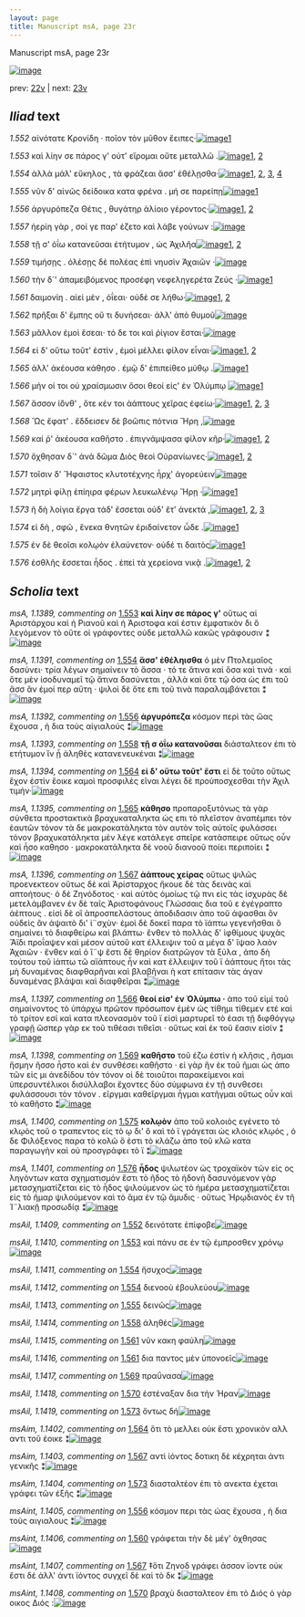 ```yaml
---
layout: page
title: Manuscript msA, page 23r
---
```


Manuscript msA, page 23r

[![image](http://www.homermultitext.org/iipsrv?OBJ=IIP,1.0&FIF=/project/homer/pyramidal/deepzoom/hmt/vaimg/2017a/VA023RN_0024.tif&WID=100&CVT=JPEG)](http://www.homermultitext.org/ict2/?urn=urn:cite2:hmt:vaimg.2017a:VA023RN_0024)

prev:  [22v](../22v) | next:  [23v](../23v)

## *Iliad* text

*1.552* <a id="1.552"/> αἰνότατε Κρονίδη · ποῖον 					τὸν μῦθον ἔειπες·[![image](http://www.homermultitext.org/iipsrv?OBJ=IIP,1.0&FIF=/project/homer/pyramidal/deepzoom/hmt/vaimg/2017a/VA023RN_0024.tif&RGN=0.19,0.2006,0.345,0.0316&WID=1000&CVT=JPEG)](http://www.homermultitext.org/ict2/?urn=urn:cite2:hmt:vaimg.2017a:VA023RN_0024@0.19,0.2006,0.345,0.0316)[1](#msAil_1.1409)

*1.553* <a id="1.553"/> καὶ λίην σε πάρος γ' οὐτ' εἴρομαι οὔτε μεταλλῶ .[![image](http://www.homermultitext.org/iipsrv?OBJ=IIP,1.0&FIF=/project/homer/pyramidal/deepzoom/hmt/vaimg/2017a/VA023RN_0024.tif&RGN=0.189,0.2216,0.359,0.0316&WID=1000&CVT=JPEG)](http://www.homermultitext.org/ict2/?urn=urn:cite2:hmt:vaimg.2017a:VA023RN_0024@0.189,0.2216,0.359,0.0316)[1](#msAil_1.1410), [2](#msA_1.1389)

*1.554* <a id="1.554"/> ἀλλὰ μάλ' εὔκηλος , τὰ φράζεαι ἅσσ' ἐθέλῃσθα·[![image](http://www.homermultitext.org/iipsrv?OBJ=IIP,1.0&FIF=/project/homer/pyramidal/deepzoom/hmt/vaimg/2017a/VA023RN_0024.tif&RGN=0.184,0.2419,0.377,0.0316&WID=1000&CVT=JPEG)](http://www.homermultitext.org/ict2/?urn=urn:cite2:hmt:vaimg.2017a:VA023RN_0024@0.184,0.2419,0.377,0.0316)[1](#msA_1.1391), [2](#msA_1.1390), [3](#msAil_1.1411), [4](#msAil_1.1412)

*1.555* <a id="1.555"/> νῦν δ' αἰνῶς δείδοικα κατα φρένα . μή σε παρείπῃ[![image](http://www.homermultitext.org/iipsrv?OBJ=IIP,1.0&FIF=/project/homer/pyramidal/deepzoom/hmt/vaimg/2017a/VA023RN_0024.tif&RGN=0.188,0.2592,0.401,0.0316&WID=1000&CVT=JPEG)](http://www.homermultitext.org/ict2/?urn=urn:cite2:hmt:vaimg.2017a:VA023RN_0024@0.188,0.2592,0.401,0.0316)[1](#msAil_1.1413)

*1.556* <a id="1.556"/> ἀργυρόπεζα Θέτις , 					θυγάτηρ ἁλίοιο γέροντος·[![image](http://www.homermultitext.org/iipsrv?OBJ=IIP,1.0&FIF=/project/homer/pyramidal/deepzoom/hmt/vaimg/2017a/VA023RN_0024.tif&RGN=0.184,0.2802,0.364,0.0316&WID=1000&CVT=JPEG)](http://www.homermultitext.org/ict2/?urn=urn:cite2:hmt:vaimg.2017a:VA023RN_0024@0.184,0.2802,0.364,0.0316)[1](#msA_1.1392), [2](#msAint_1.1405)

*1.557* <a id="1.557"/> ἠερίη γὰρ , σοί γε παρ' έζετο καὶ λάβε γούνων :[![image](http://www.homermultitext.org/iipsrv?OBJ=IIP,1.0&FIF=/project/homer/pyramidal/deepzoom/hmt/vaimg/2017a/VA023RN_0024.tif&RGN=0.185,0.2975,0.352,0.0338&WID=1000&CVT=JPEG)](http://www.homermultitext.org/ict2/?urn=urn:cite2:hmt:vaimg.2017a:VA023RN_0024@0.185,0.2975,0.352,0.0338)

*1.558* <a id="1.558"/> τῇ σ' ὀΐω κατανεῦσαι ἐτήτυμον , ὡς Ἀχιλῆα[![image](http://www.homermultitext.org/iipsrv?OBJ=IIP,1.0&FIF=/project/homer/pyramidal/deepzoom/hmt/vaimg/2017a/VA023RN_0024.tif&RGN=0.181,0.3186,0.371,0.0338&WID=1000&CVT=JPEG)](http://www.homermultitext.org/ict2/?urn=urn:cite2:hmt:vaimg.2017a:VA023RN_0024@0.181,0.3186,0.371,0.0338)[1](#msAil_1.1414), [2](#msA_1.1393)

*1.559* <a id="1.559"/> τιμήσῃς . ὀλέσῃς δὲ πολέας ἐπὶ νηυσὶν Ἀχαιῶν ·[![image](http://www.homermultitext.org/iipsrv?OBJ=IIP,1.0&FIF=/project/homer/pyramidal/deepzoom/hmt/vaimg/2017a/VA023RN_0024.tif&RGN=0.178,0.3388,0.397,0.0338&WID=1000&CVT=JPEG)](http://www.homermultitext.org/ict2/?urn=urn:cite2:hmt:vaimg.2017a:VA023RN_0024@0.178,0.3388,0.397,0.0338)

*1.560* <a id="1.560"/> τὴν δ`' ἀπαμειβόμενος προσέφη νεφεληγερέτα Ζεύς ·[![image](http://www.homermultitext.org/iipsrv?OBJ=IIP,1.0&FIF=/project/homer/pyramidal/deepzoom/hmt/vaimg/2017a/VA023RN_0024.tif&RGN=0.166,0.3569,0.428,0.0338&WID=1000&CVT=JPEG)](http://www.homermultitext.org/ict2/?urn=urn:cite2:hmt:vaimg.2017a:VA023RN_0024@0.166,0.3569,0.428,0.0338)[1](#msAint_1.1406)

*1.561* <a id="1.561"/> δαιμονίη . αἰεὶ μὲν , ὀΐεαι· οὐδέ σε λήθω·[![image](http://www.homermultitext.org/iipsrv?OBJ=IIP,1.0&FIF=/project/homer/pyramidal/deepzoom/hmt/vaimg/2017a/VA023RN_0024.tif&RGN=0.18,0.3749,0.344,0.0338&WID=1000&CVT=JPEG)](http://www.homermultitext.org/ict2/?urn=urn:cite2:hmt:vaimg.2017a:VA023RN_0024@0.18,0.3749,0.344,0.0338)[1](#msAil_1.1415), [2](#msAil_1.1416)

*1.562* <a id="1.562"/> πρῆξαι δ' ἔμπης οὔ τι δυνήσεαι· ἀλλ' ἀπὸ θυμοῦ[![image](http://www.homermultitext.org/iipsrv?OBJ=IIP,1.0&FIF=/project/homer/pyramidal/deepzoom/hmt/vaimg/2017a/VA023RN_0024.tif&RGN=0.173,0.3967,0.389,0.0308&WID=1000&CVT=JPEG)](http://www.homermultitext.org/ict2/?urn=urn:cite2:hmt:vaimg.2017a:VA023RN_0024@0.173,0.3967,0.389,0.0308)

*1.563* <a id="1.563"/> μᾶλλον ἐμοὶ ἔσεαι· τό δε τοι καὶ ῥίγιον ἔσται·[![image](http://www.homermultitext.org/iipsrv?OBJ=IIP,1.0&FIF=/project/homer/pyramidal/deepzoom/hmt/vaimg/2017a/VA023RN_0024.tif&RGN=0.181,0.417,0.345,0.0308&WID=1000&CVT=JPEG)](http://www.homermultitext.org/ict2/?urn=urn:cite2:hmt:vaimg.2017a:VA023RN_0024@0.181,0.417,0.345,0.0308)

*1.564* <a id="1.564"/> εἰ δ' οὕτω τοῦτ' ἐστὶν , ἐμοὶ μέλλει φίλον εἶναι·[![image](http://www.homermultitext.org/iipsrv?OBJ=IIP,1.0&FIF=/project/homer/pyramidal/deepzoom/hmt/vaimg/2017a/VA023RN_0024.tif&RGN=0.178,0.435,0.363,0.0308&WID=1000&CVT=JPEG)](http://www.homermultitext.org/ict2/?urn=urn:cite2:hmt:vaimg.2017a:VA023RN_0024@0.178,0.435,0.363,0.0308)[1](#msAim_1.1402), [2](#msA_1.1394)

*1.565* <a id="1.565"/> ἀλλ' ἀκέουσα κάθησο . ἐμῷ δ' ἐπιπείθεο μύθῳ .[![image](http://www.homermultitext.org/iipsrv?OBJ=IIP,1.0&FIF=/project/homer/pyramidal/deepzoom/hmt/vaimg/2017a/VA023RN_0024.tif&RGN=0.178,0.4523,0.381,0.0308&WID=1000&CVT=JPEG)](http://www.homermultitext.org/ict2/?urn=urn:cite2:hmt:vaimg.2017a:VA023RN_0024@0.178,0.4523,0.381,0.0308)[1](#msA_1.1395)

*1.566* <a id="1.566"/> μήν οί τοι οὐ χραίσμωσιν ὅσοι θεοί εἰς' ἐν Ὀλύμπῳ 				[![image](http://www.homermultitext.org/iipsrv?OBJ=IIP,1.0&FIF=/project/homer/pyramidal/deepzoom/hmt/vaimg/2017a/VA023RN_0024.tif&RGN=0.174,0.4696,0.396,0.0308&WID=1000&CVT=JPEG)](http://www.homermultitext.org/ict2/?urn=urn:cite2:hmt:vaimg.2017a:VA023RN_0024@0.174,0.4696,0.396,0.0308)[1](#msA_1.1397)

*1.567* <a id="1.567"/> ἄσσον ἰ̈όνθ' , ὅτε κέν τοι ἀάπτους χεῖρας ἐφείω·[![image](http://www.homermultitext.org/iipsrv?OBJ=IIP,1.0&FIF=/project/homer/pyramidal/deepzoom/hmt/vaimg/2017a/VA023RN_0024.tif&RGN=0.173,0.4891,0.373,0.0308&WID=1000&CVT=JPEG)](http://www.homermultitext.org/ict2/?urn=urn:cite2:hmt:vaimg.2017a:VA023RN_0024@0.173,0.4891,0.373,0.0308)[1](#msAim_1.1403), [2](#msA_1.1396), [3](#msAint_1.1407)

*1.568* <a id="1.568"/> Ὣς ἔφατ' . ἔδδεισεν δὲ βοῶπις πότνια Ἥρη ,[![image](http://www.homermultitext.org/iipsrv?OBJ=IIP,1.0&FIF=/project/homer/pyramidal/deepzoom/hmt/vaimg/2017a/VA023RN_0024.tif&RGN=0.171,0.5086,0.373,0.0308&WID=1000&CVT=JPEG)](http://www.homermultitext.org/ict2/?urn=urn:cite2:hmt:vaimg.2017a:VA023RN_0024@0.171,0.5086,0.373,0.0308)

*1.569* <a id="1.569"/> καί ῥ' ἀκέουσα καθῆστο . ἐπιγνάμψασα φίλον κῆρ·[![image](http://www.homermultitext.org/iipsrv?OBJ=IIP,1.0&FIF=/project/homer/pyramidal/deepzoom/hmt/vaimg/2017a/VA023RN_0024.tif&RGN=0.178,0.5267,0.387,0.0323&WID=1000&CVT=JPEG)](http://www.homermultitext.org/ict2/?urn=urn:cite2:hmt:vaimg.2017a:VA023RN_0024@0.178,0.5267,0.387,0.0323)[1](#msAil_1.1417), [2](#msA_1.1398)

*1.570* <a id="1.570"/> ὄχθησαν δ`' ἀνὰ δῶμα Διὸς θεοὶ Οὐρανίωνες·[![image](http://www.homermultitext.org/iipsrv?OBJ=IIP,1.0&FIF=/project/homer/pyramidal/deepzoom/hmt/vaimg/2017a/VA023RN_0024.tif&RGN=0.174,0.5462,0.387,0.0323&WID=1000&CVT=JPEG)](http://www.homermultitext.org/ict2/?urn=urn:cite2:hmt:vaimg.2017a:VA023RN_0024@0.174,0.5462,0.387,0.0323)[1](#msAint_1.1408), [2](#msAil_1.1418)

*1.571* <a id="1.571"/> τοῖσιν δ' Ἥφαιστος 					κλυτοτέχνης ἦρχ' ἀγορεύειν[![image](http://www.homermultitext.org/iipsrv?OBJ=IIP,1.0&FIF=/project/homer/pyramidal/deepzoom/hmt/vaimg/2017a/VA023RN_0024.tif&RGN=0.172,0.5665,0.387,0.0323&WID=1000&CVT=JPEG)](http://www.homermultitext.org/ict2/?urn=urn:cite2:hmt:vaimg.2017a:VA023RN_0024@0.172,0.5665,0.387,0.0323)

*1.572* <a id="1.572"/> μητρὶ φίλῃ ἐπίηιρα φέρων λευκωλένῳ 					 Ἥρῃ ·[![image](http://www.homermultitext.org/iipsrv?OBJ=IIP,1.0&FIF=/project/homer/pyramidal/deepzoom/hmt/vaimg/2017a/VA023RN_0024.tif&RGN=0.176,0.586,0.371,0.0323&WID=1000&CVT=JPEG)](http://www.homermultitext.org/ict2/?urn=urn:cite2:hmt:vaimg.2017a:VA023RN_0024@0.176,0.586,0.371,0.0323)[1](#msA_1.1399)

*1.573* <a id="1.573"/> ῆ δὴ λοίγια ἔργα τάδ' ἔσσεται οὐδ' ἔτ' ἀνεκτά ,[![image](http://www.homermultitext.org/iipsrv?OBJ=IIP,1.0&FIF=/project/homer/pyramidal/deepzoom/hmt/vaimg/2017a/VA023RN_0024.tif&RGN=0.171,0.6026,0.353,0.0323&WID=1000&CVT=JPEG)](http://www.homermultitext.org/ict2/?urn=urn:cite2:hmt:vaimg.2017a:VA023RN_0024@0.171,0.6026,0.353,0.0323)[1](#msAil_1.1420), [2](#msAim_1.1404), [3](#msAil_1.1419)

*1.574* <a id="1.574"/> εἰ δὴ , σφῶ , ἕνεκα θνητῶν ἐριδαίνετον ὧδε .[![image](http://www.homermultitext.org/iipsrv?OBJ=IIP,1.0&FIF=/project/homer/pyramidal/deepzoom/hmt/vaimg/2017a/VA023RN_0024.tif&RGN=0.171,0.6221,0.332,0.0323&WID=1000&CVT=JPEG)](http://www.homermultitext.org/ict2/?urn=urn:cite2:hmt:vaimg.2017a:VA023RN_0024@0.171,0.6221,0.332,0.0323)[1](#msAil_1.1421)

*1.575* <a id="1.575"/> ἐν δὲ θεοῖσι κολῳὸν ἐλαύνετον· οὐδέ τι δαιτὸς[![image](http://www.homermultitext.org/iipsrv?OBJ=IIP,1.0&FIF=/project/homer/pyramidal/deepzoom/hmt/vaimg/2017a/VA023RN_0024.tif&RGN=0.17,0.6409,0.366,0.0323&WID=1000&CVT=JPEG)](http://www.homermultitext.org/ict2/?urn=urn:cite2:hmt:vaimg.2017a:VA023RN_0024@0.17,0.6409,0.366,0.0323)[1](#msA_1.1400)

*1.576* <a id="1.576"/> ἐσθλῆς ἔσσεται ἦδος . ἐπεὶ τὰ χερείονα νικᾷ .[![image](http://www.homermultitext.org/iipsrv?OBJ=IIP,1.0&FIF=/project/homer/pyramidal/deepzoom/hmt/vaimg/2017a/VA023RN_0024.tif&RGN=0.167,0.6589,0.366,0.0323&WID=1000&CVT=JPEG)](http://www.homermultitext.org/ict2/?urn=urn:cite2:hmt:vaimg.2017a:VA023RN_0024@0.167,0.6589,0.366,0.0323)[1](#msA_1.1401), [2](#msAil_1.1422)

## *Scholia* text

*msA, 1.1389, commenting on* [1.553](#1.553)  <a id="msA_1.1389"/> **καὶ λίην σε πάρος γ'** oὕτως αἱ Ἀριστάρχου καὶ ἡ Ριανοῦ καὶ ἡ Ἀριστοφα καὶ ἐστιν ἐμφατικὸν δι ὃ λεγόμενον τὸ οὕτε οἱ γράφοντες οὐδε μεταλλῶ κακῶς γράφουσιν ⁑[![image](http://www.homermultitext.org/iipsrv?OBJ=IIP,1.0&FIF=/project/homer/pyramidal/deepzoom/hmt/vaimg/2017a/VA023RN_0024.tif&RGN=0.18938836,0.09820194,0.58916728,0.03070539&WID=1000&CVT=JPEG)](http://www.homermultitext.org/ict2/?urn=urn:cite2:hmt:vaimg.2017a:VA023RN_0024@0.18938836,0.09820194,0.58916728,0.03070539)

*msA, 1.1391, commenting on* [1.554](#1.554)  <a id="msA_1.1391"/> **ἅσσ' ἐθέληισθα** ὁ μὲν Πτολεμαῖος δασύνει· τρία λέγων σημαίνειν τὸ ἄσσα · τό τε ἅτινα καὶ ὅσα καὶ τινά · καὶ ὅτε μὲν ἰσοδυναμεῖ τῷ ἄτινα δασύνεται , ἀλλὰ καὶ ὅτε τῷ όσα ὡς ἐπι τοῦ ἄσσ ἂν ἐμοί περ αὕτη · ψιλοὶ δὲ ὅτε επι τοῦ τινὰ παραλαμβάνεται ⁑[![image](http://www.homermultitext.org/iipsrv?OBJ=IIP,1.0&FIF=/project/homer/pyramidal/deepzoom/hmt/vaimg/2017a/VA023RN_0024.tif&RGN=0.18938836,0.13637621,0.60722181,0.03706777&WID=1000&CVT=JPEG)](http://www.homermultitext.org/ict2/?urn=urn:cite2:hmt:vaimg.2017a:VA023RN_0024@0.18938836,0.13637621,0.60722181,0.03706777)

*msA, 1.1392, commenting on* [1.556](#1.556)  <a id="msA_1.1392"/> **ἀργυρόπεζα** κόσμον περὶ τὰς ὤας ἔχουσα , ἠ δια τοὺς αἰγιαλούς ⁑[![image](http://www.homermultitext.org/iipsrv?OBJ=IIP,1.0&FIF=/project/homer/pyramidal/deepzoom/hmt/vaimg/2017a/VA023RN_0024.tif&RGN=0.32645542,0.15850622,0.34598379,0.01493776&WID=1000&CVT=JPEG)](http://www.homermultitext.org/ict2/?urn=urn:cite2:hmt:vaimg.2017a:VA023RN_0024@0.32645542,0.15850622,0.34598379,0.01493776)

*msA, 1.1393, commenting on* [1.558](#1.558)  <a id="msA_1.1393"/> **τῇ σ ὁΐω κατανοῦσαι** διἀσταλτεον ἐπι τὸ ετήτυμον ἵν ᾖ ἀληθὲς κατανενευκέναι ⁑[![image](http://www.homermultitext.org/iipsrv?OBJ=IIP,1.0&FIF=/project/homer/pyramidal/deepzoom/hmt/vaimg/2017a/VA023RN_0024.tif&RGN=0.19380987,0.15850622,0.59911570,0.02461964&WID=1000&CVT=JPEG)](http://www.homermultitext.org/ict2/?urn=urn:cite2:hmt:vaimg.2017a:VA023RN_0024@0.19380987,0.15850622,0.59911570,0.02461964)

*msA, 1.1394, commenting on* [1.564](#1.564)  <a id="msA_1.1394"/> **εἰ δ' οὕτω τοῦτ' ἔστι** εἰ δὲ τοῦτο οὕτως ἔχον ἐστὶν ἔοικε καμοὶ προσφιλὲς εῖναι λέγει δὲ προὑποσχεσθαι τὴν Ἀχιλ τιμήν·[![image](http://www.homermultitext.org/iipsrv?OBJ=IIP,1.0&FIF=/project/homer/pyramidal/deepzoom/hmt/vaimg/2017a/VA023RN_0024.tif&RGN=0.19380987,0.16929461,0.60169492,0.02378976&WID=1000&CVT=JPEG)](http://www.homermultitext.org/ict2/?urn=urn:cite2:hmt:vaimg.2017a:VA023RN_0024@0.19380987,0.16929461,0.60169492,0.02378976)

*msA, 1.1395, commenting on* [1.565](#1.565)  <a id="msA_1.1395"/> **κάθησο** προπαροξυτόνως τὰ γὰρ σύνθετα προστακτικὰ βραχυκαταληκτα ὡς επι τὸ πλεῖστον ἀναπέμπει τὸν ἑαυτῶν τόνον τὰ δε μακροκατάληκτα τὸν αυτὸν τοῖς αὐτοῖς φυλάσσει τόνον βραχυκατάληκτα μὲν λέγε κατάλεγε σπεῖρε κατάσπειρε οὕτως οὖν καὶ ἧσο καθησο · μακροκατάληκτα δὲ νοοῦ διανοοῦ ποίει περιποίει ⁑[![image](http://www.homermultitext.org/iipsrv?OBJ=IIP,1.0&FIF=/project/homer/pyramidal/deepzoom/hmt/vaimg/2017a/VA023RN_0024.tif&RGN=0.38430361,0.17980636,0.41120118,0.08354080&WID=1000&CVT=JPEG)](http://www.homermultitext.org/ict2/?urn=urn:cite2:hmt:vaimg.2017a:VA023RN_0024@0.38430361,0.17980636,0.41120118,0.08354080)

*msA, 1.1396, commenting on* [1.567](#1.567)  <a id="msA_1.1396"/> **ἀάπτους χείρας** οὕτως ψιλῶς προενεκτεον οὕτως δὲ καὶ Ἀρίσταρχος ἤκουε δὲ τὰς δεινὰς καὶ απτοήτους· ὁ δὲ Ζηνόδοτος · καὶ αὐτὸς ὁμοίως τῷ πνι εἰς τὰς ἰσχυρὰς δὲ μετελάμβανεν ἐν δὲ ταῖς Ἀριστοφάνους Γλώσσαις δια τοῦ ε ἐγέγραπτο ἀέπτους . εἰσὶ δὲ οἳ ἀπροσπελάστους ἀποδιδασιν ἀπο τοῦ άψασθαι ὃν οὐδεὶς ἂν άψαιτὸ δι' ἰ¨σχὺν· ἐμοὶ δὲ δοκεῖ παρα τὸ ϊάπτω γεγενῆσθαι ὃ σημαίνει τὸ διαφθείρω καὶ βλάπτω· ἔνθεν τὸ πολλὰς δ' ἰφθίμους ψυχὰς Ἄϊδι προΐαψεν καὶ μέσον αὐτοῦ κατ έλλειψιν τοῦ α μέγα δ' ἴψαο λαὸν Ἀχαιῶν · ἔνθεν καὶ ὁ ἲ¨ψ ἔστι δὲ θηρίον διατρῶγον τὰ ξύλα , ἀπο δὴ τούτου τοῦ ἰάπτω τῶ αϊάπτους ἦν καὶ κατ έλλειψιν τοῦ ϊ ἀάπτους ἤτοι τὰς μὴ δυναμένας διαφθαρῆναι καὶ βλαβῆναι ὴ κατ επίτασιν τὰς άγαν δυναμένας βλάψαι καὶ διαφθεῖραι ⁑[![image](http://www.homermultitext.org/iipsrv?OBJ=IIP,1.0&FIF=/project/homer/pyramidal/deepzoom/hmt/vaimg/2017a/VA023RN_0024.tif&RGN=0.56890199,0.25753804,0.22770818,0.20193638&WID=1000&CVT=JPEG)](http://www.homermultitext.org/ict2/?urn=urn:cite2:hmt:vaimg.2017a:VA023RN_0024@0.56890199,0.25753804,0.22770818,0.20193638)

*msA, 1.1397, commenting on* [1.566](#1.566)  <a id="msA_1.1397"/> **θεοί εἰσ' ἐν Ὀλύμπω ·** ἀπο τοῦ εἰμί τοῦ σημαίνοντος τὸ ὑπάρχω πρῶτον πρόσωπον ἑμὲν ὡς τίθημι τίθεμεν ετέ καὶ τὸ τρίτον εσί καὶ κατα πλεονασμὸν τοῦ ϊ εἰσὶ μαρτυρεῖ τὸ έασι τῇ διφθόγγῳ γραφῇ ὥσπερ γὰρ εκ τοῦ τιθέασι τιθεῖσι · οὕτως καὶ ἐκ τοῦ ἔασιν εἰσίν ⁑[![image](http://www.homermultitext.org/iipsrv?OBJ=IIP,1.0&FIF=/project/homer/pyramidal/deepzoom/hmt/vaimg/2017a/VA023RN_0024.tif&RGN=0.56890199,0.45338866,0.22770818,0.07358230&WID=1000&CVT=JPEG)](http://www.homermultitext.org/ict2/?urn=urn:cite2:hmt:vaimg.2017a:VA023RN_0024@0.56890199,0.45338866,0.22770818,0.07358230)

*msA, 1.1398, commenting on* [1.569](#1.569)  <a id="msA_1.1398"/> **καθῆστο** τοῦ έζω ἐστὶν ἡ κλῆσις , ῆσμαι ἥσμην ῆσσο ἧστο καὶ ἐν συνθέσει καθῆστο · εἰ γὰρ ἢν ἐκ τοῦ ῆμαι ὡς ἀπο τῶν εἰς μι ἀνεδίδου τὸν τόνον οἱ δὲ τοιοῦτοι παρακείμενοι καὶ ὑπερσυντέλικοι δισύλλαβοι ἔχοντες δύο σύμφωνα ἐν τῇ συνθεσει φυλάσσουσι τὸν τόνον . εῖργμαι καθεῖργμαι ἦγμαι κατῆγμαι οὕτως οὖν καὶ τὸ καθῆστο ⁑[![image](http://www.homermultitext.org/iipsrv?OBJ=IIP,1.0&FIF=/project/homer/pyramidal/deepzoom/hmt/vaimg/2017a/VA023RN_0024.tif&RGN=0.56300663,0.52282158,0.22881356,0.08658368&WID=1000&CVT=JPEG)](http://www.homermultitext.org/ict2/?urn=urn:cite2:hmt:vaimg.2017a:VA023RN_0024@0.56300663,0.52282158,0.22881356,0.08658368)

*msA, 1.1400, commenting on* [1.575](#1.575)  <a id="msA_1.1400"/> **κολῳὸν** ἀπο τοῦ κολοιὸς εγένετο τὸ κλῳὸς τοῦ ο τραπεντος εἰς τὸ ῳ δι' ὃ καὶ τὸ ϊ γράγεται ὡς κλοιός κλῳός , ὁ δε Φιλόξενος παρα τὸ κολῶ ὅ ἐστι τὸ κλάζω ἀπο τοῦ κλῶ κατα παραγωγὴν καὶ οὐ προσγράφει τὸ ϊ ⁑[![image](http://www.homermultitext.org/iipsrv?OBJ=IIP,1.0&FIF=/project/homer/pyramidal/deepzoom/hmt/vaimg/2017a/VA023RN_0024.tif&RGN=0.17280766,0.70567082,0.60243183,0.03734440&WID=1000&CVT=JPEG)](http://www.homermultitext.org/ict2/?urn=urn:cite2:hmt:vaimg.2017a:VA023RN_0024@0.17280766,0.70567082,0.60243183,0.03734440)

*msA, 1.1401, commenting on* [1.576](#1.576)  <a id="msA_1.1401"/> **ἦδος** ψιλωτέον ὡς τροχαϊκὸν τῶν εἰς ος ληγόντων κατα σχηματισμόν ἔστι τὸ ῆδος τὸ ἡδονὴ δασυνόμενον γὰρ μετασχηματίζεται εἰς τὸ ἦδος ψιλούμενον ὡς τὸ ἡμέρα μετασχηματίζεται εἰς τὸ ῆμαρ ψιλούμενον καὶ τὸ ἅμα ἐν τῷ ἄμυδις · οὕτως Ἡρῳδιανὸς ἐν τῆ Ἰ¨λιακῇ προσωδίᾳ ⁑[![image](http://www.homermultitext.org/iipsrv?OBJ=IIP,1.0&FIF=/project/homer/pyramidal/deepzoom/hmt/vaimg/2017a/VA023RN_0024.tif&RGN=0.17464996,0.72641770,0.60722181,0.03762102&WID=1000&CVT=JPEG)](http://www.homermultitext.org/ict2/?urn=urn:cite2:hmt:vaimg.2017a:VA023RN_0024@0.17464996,0.72641770,0.60722181,0.03762102)

*msAil, 1.1409, commenting on* [1.552](#1.552)  <a id="msAil_1.1409"/> δεινότατε ἐπίφοβε[![image](http://www.homermultitext.org/iipsrv?OBJ=IIP,1.0&FIF=/project/homer/pyramidal/deepzoom/hmt/vaimg/2017a/VA023RN_0024.tif&RGN=0.21260133,0.19640387,0.07369197,0.01798064&WID=1000&CVT=JPEG)](http://www.homermultitext.org/ict2/?urn=urn:cite2:hmt:vaimg.2017a:VA023RN_0024@0.21260133,0.19640387,0.07369197,0.01798064)

*msAil, 1.1410, commenting on* [1.553](#1.553)  <a id="msAil_1.1410"/> καὶ πάνυ σε ἐν τῷ ἐμπροσθεν χρόνῳ[![image](http://www.homermultitext.org/iipsrv?OBJ=IIP,1.0&FIF=/project/homer/pyramidal/deepzoom/hmt/vaimg/2017a/VA023RN_0024.tif&RGN=0.22181282,0.22213001,0.11238025,0.01300138&WID=1000&CVT=JPEG)](http://www.homermultitext.org/ict2/?urn=urn:cite2:hmt:vaimg.2017a:VA023RN_0024@0.22181282,0.22213001,0.11238025,0.01300138)

*msAil, 1.1411, commenting on* [1.554](#1.554)  <a id="msAil_1.1411"/> ἥσυχος[![image](http://www.homermultitext.org/iipsrv?OBJ=IIP,1.0&FIF=/project/homer/pyramidal/deepzoom/hmt/vaimg/2017a/VA023RN_0024.tif&RGN=0.30397937,0.24481328,0.02837141,0.01023513&WID=1000&CVT=JPEG)](http://www.homermultitext.org/ict2/?urn=urn:cite2:hmt:vaimg.2017a:VA023RN_0024@0.30397937,0.24481328,0.02837141,0.01023513)

*msAil, 1.1412, commenting on* [1.554](#1.554)  <a id="msAil_1.1412"/> διενοοὺ ἐβουλεύου[![image](http://www.homermultitext.org/iipsrv?OBJ=IIP,1.0&FIF=/project/homer/pyramidal/deepzoom/hmt/vaimg/2017a/VA023RN_0024.tif&RGN=0.37988209,0.24398340,0.07074429,0.01189488&WID=1000&CVT=JPEG)](http://www.homermultitext.org/ict2/?urn=urn:cite2:hmt:vaimg.2017a:VA023RN_0024@0.37988209,0.24398340,0.07074429,0.01189488)

*msAil, 1.1413, commenting on* [1.555](#1.555)  <a id="msAil_1.1413"/> δεινῶς[![image](http://www.homermultitext.org/iipsrv?OBJ=IIP,1.0&FIF=/project/homer/pyramidal/deepzoom/hmt/vaimg/2017a/VA023RN_0024.tif&RGN=0.26639646,0.26224066,0.03242447,0.01023513&WID=1000&CVT=JPEG)](http://www.homermultitext.org/ict2/?urn=urn:cite2:hmt:vaimg.2017a:VA023RN_0024@0.26639646,0.26224066,0.03242447,0.01023513)

*msAil, 1.1414, commenting on* [1.558](#1.558)  <a id="msAil_1.1414"/> ἀληθές[![image](http://www.homermultitext.org/iipsrv?OBJ=IIP,1.0&FIF=/project/homer/pyramidal/deepzoom/hmt/vaimg/2017a/VA023RN_0024.tif&RGN=0.38761975,0.32116183,0.03242447,0.01106501&WID=1000&CVT=JPEG)](http://www.homermultitext.org/ict2/?urn=urn:cite2:hmt:vaimg.2017a:VA023RN_0024@0.38761975,0.32116183,0.03242447,0.01106501)

*msAil, 1.1415, commenting on* [1.561](#1.561)  <a id="msAil_1.1415"/> νῦν κακη φαύλη[![image](http://www.homermultitext.org/iipsrv?OBJ=IIP,1.0&FIF=/project/homer/pyramidal/deepzoom/hmt/vaimg/2017a/VA023RN_0024.tif&RGN=0.20412675,0.37704011,0.06484893,0.01300138&WID=1000&CVT=JPEG)](http://www.homermultitext.org/ict2/?urn=urn:cite2:hmt:vaimg.2017a:VA023RN_0024@0.20412675,0.37704011,0.06484893,0.01300138)

*msAil, 1.1416, commenting on* [1.561](#1.561)  <a id="msAil_1.1416"/> δια παντος μὲν ὑπονοεῖς[![image](http://www.homermultitext.org/iipsrv?OBJ=IIP,1.0&FIF=/project/homer/pyramidal/deepzoom/hmt/vaimg/2017a/VA023RN_0024.tif&RGN=0.31208548,0.37731674,0.08400884,0.01217151&WID=1000&CVT=JPEG)](http://www.homermultitext.org/ict2/?urn=urn:cite2:hmt:vaimg.2017a:VA023RN_0024@0.31208548,0.37731674,0.08400884,0.01217151)

*msAil, 1.1417, commenting on* [1.569](#1.569)  <a id="msAil_1.1417"/> πραΰνασα[![image](http://www.homermultitext.org/iipsrv?OBJ=IIP,1.0&FIF=/project/homer/pyramidal/deepzoom/hmt/vaimg/2017a/VA023RN_0024.tif&RGN=0.39167281,0.52752420,0.04568902,0.01300138&WID=1000&CVT=JPEG)](http://www.homermultitext.org/ict2/?urn=urn:cite2:hmt:vaimg.2017a:VA023RN_0024@0.39167281,0.52752420,0.04568902,0.01300138)

*msAil, 1.1418, commenting on* [1.570](#1.570)  <a id="msAil_1.1418"/> ἐστέναξαν δια τὴν Ἡραν[![image](http://www.homermultitext.org/iipsrv?OBJ=IIP,1.0&FIF=/project/homer/pyramidal/deepzoom/hmt/vaimg/2017a/VA023RN_0024.tif&RGN=0.20081061,0.54827109,0.06705969,0.01217151&WID=1000&CVT=JPEG)](http://www.homermultitext.org/ict2/?urn=urn:cite2:hmt:vaimg.2017a:VA023RN_0024@0.20081061,0.54827109,0.06705969,0.01217151)

*msAil, 1.1419, commenting on* [1.573](#1.573)  <a id="msAil_1.1419"/> ὄντως δή[![image](http://www.homermultitext.org/iipsrv?OBJ=IIP,1.0&FIF=/project/homer/pyramidal/deepzoom/hmt/vaimg/2017a/VA023RN_0024.tif&RGN=0.19344141,0.60193638,0.03868828,0.01106501&WID=1000&CVT=JPEG)](http://www.homermultitext.org/ict2/?urn=urn:cite2:hmt:vaimg.2017a:VA023RN_0024@0.19344141,0.60193638,0.03868828,0.01106501)

*msAim, 1.1402, commenting on* [1.564](#1.564)  <a id="msAim_1.1402"/> ὅτι τὸ μελλει οὐκ ἔστι χρονικόν αλλ αντι τοῦ έοικε ⁑[![image](http://www.homermultitext.org/iipsrv?OBJ=IIP,1.0&FIF=/project/homer/pyramidal/deepzoom/hmt/vaimg/2017a/VA023RN_0024.tif&RGN=0.52873987,0.44343015,0.05268976,0.02683264&WID=1000&CVT=JPEG)](http://www.homermultitext.org/ict2/?urn=urn:cite2:hmt:vaimg.2017a:VA023RN_0024@0.52873987,0.44343015,0.05268976,0.02683264)

*msAim, 1.1403, commenting on* [1.567](#1.567)  <a id="msAim_1.1403"/> αντὶ ἰόντος δοτικη δὲ κέχρηται ἀντι γενικῆς ⁑[![image](http://www.homermultitext.org/iipsrv?OBJ=IIP,1.0&FIF=/project/homer/pyramidal/deepzoom/hmt/vaimg/2017a/VA023RN_0024.tif&RGN=0.52984525,0.50013831,0.04642594,0.02821577&WID=1000&CVT=JPEG)](http://www.homermultitext.org/ict2/?urn=urn:cite2:hmt:vaimg.2017a:VA023RN_0024@0.52984525,0.50013831,0.04642594,0.02821577)

*msAim, 1.1404, commenting on* [1.573](#1.573)  <a id="msAim_1.1404"/> διασταλτέον ἐπι τὸ ανεκτα έχεται γράφει τῶν ἑξῆς ⁑[![image](http://www.homermultitext.org/iipsrv?OBJ=IIP,1.0&FIF=/project/homer/pyramidal/deepzoom/hmt/vaimg/2017a/VA023RN_0024.tif&RGN=0.51805453,0.61770401,0.06116433,0.02876902&WID=1000&CVT=JPEG)](http://www.homermultitext.org/ict2/?urn=urn:cite2:hmt:vaimg.2017a:VA023RN_0024@0.51805453,0.61770401,0.06116433,0.02876902)

*msAint, 1.1405, commenting on* [1.556](#1.556)  <a id="msAint_1.1405"/> κόσμον περι τὰς ώας ἔχουσα , ἡ δια τοὺς αιγιαλους ⁑[![image](http://www.homermultitext.org/iipsrv?OBJ=IIP,1.0&FIF=/project/homer/pyramidal/deepzoom/hmt/vaimg/2017a/VA023RN_0024.tif&RGN=0.12159175,0.28105118,0.06337509,0.02987552&WID=1000&CVT=JPEG)](http://www.homermultitext.org/ict2/?urn=urn:cite2:hmt:vaimg.2017a:VA023RN_0024@0.12159175,0.28105118,0.06337509,0.02987552)

*msAint, 1.1406, commenting on* [1.560](#1.560)  <a id="msAint_1.1406"/> γράφεται τὴν δὲ μέγ' ὀχθησας[![image](http://www.homermultitext.org/iipsrv?OBJ=IIP,1.0&FIF=/project/homer/pyramidal/deepzoom/hmt/vaimg/2017a/VA023RN_0024.tif&RGN=0.10501105,0.36320885,0.06927045,0.01355463&WID=1000&CVT=JPEG)](http://www.homermultitext.org/ict2/?urn=urn:cite2:hmt:vaimg.2017a:VA023RN_0024@0.10501105,0.36320885,0.06927045,0.01355463)

*msAint, 1.1407, commenting on* [1.567](#1.567)  <a id="msAint_1.1407"/> ‡ὅτι Ζηνοδ γράφει άσσον ϊοντε οὐκ ἔστι δέ ἀλλ' ἀντι ϊόντος συγχεῖ δὲ καὶ τὸ δκ ⁑[![image](http://www.homermultitext.org/iipsrv?OBJ=IIP,1.0&FIF=/project/homer/pyramidal/deepzoom/hmt/vaimg/2017a/VA023RN_0024.tif&RGN=0.10685335,0.49322268,0.07995578,0.04177040&WID=1000&CVT=JPEG)](http://www.homermultitext.org/ict2/?urn=urn:cite2:hmt:vaimg.2017a:VA023RN_0024@0.10685335,0.49322268,0.07995578,0.04177040)

*msAint, 1.1408, commenting on* [1.570](#1.570)  <a id="msAint_1.1408"/> βραχὺ διασταλτεον ἐπι τὸ Διός ὁ γὰρ οικος Διός :[![image](http://www.homermultitext.org/iipsrv?OBJ=IIP,1.0&FIF=/project/homer/pyramidal/deepzoom/hmt/vaimg/2017a/VA023RN_0024.tif&RGN=0.11643331,0.55103734,0.05821665,0.03291840&WID=1000&CVT=JPEG)](http://www.homermultitext.org/ict2/?urn=urn:cite2:hmt:vaimg.2017a:VA023RN_0024@0.11643331,0.55103734,0.05821665,0.03291840)